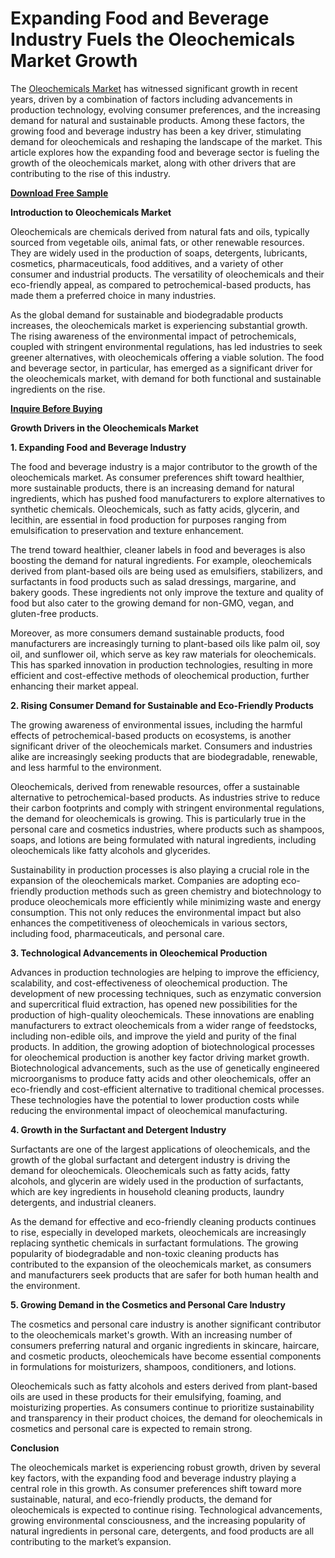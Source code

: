 # Expanding Food and Beverage Industry Fuels the Oleochemicals Market Growth

The [Oleochemicals Market](https://www.nextmsc.com/report/oleochemicals-market-mc3017) has witnessed significant growth in recent years, driven by a combination of factors including advancements in production technology, evolving consumer preferences, and the increasing demand for natural and sustainable products. Among these factors, the growing food and beverage industry has been a key driver, stimulating demand for oleochemicals and reshaping the landscape of the market. This article explores how the expanding food and beverage sector is fueling the growth of the oleochemicals market, along with other drivers that are contributing to the rise of this industry.

[**Download Free Sample**](https://www.nextmsc.com/oleochemicals-market-mc3017/request-sample) 

**Introduction to Oleochemicals Market**

Oleochemicals are chemicals derived from natural fats and oils, typically sourced from vegetable oils, animal fats, or other renewable resources. They are widely used in the production of soaps, detergents, lubricants, cosmetics, pharmaceuticals, food additives, and a variety of other consumer and industrial products. The versatility of oleochemicals and their eco-friendly appeal, as compared to petrochemical-based products, has made them a preferred choice in many industries.

As the global demand for sustainable and biodegradable products increases, the oleochemicals market is experiencing substantial growth. The rising awareness of the environmental impact of petrochemicals, coupled with stringent environmental regulations, has led industries to seek greener alternatives, with oleochemicals offering a viable solution. The food and beverage sector, in particular, has emerged as a significant driver for the oleochemicals market, with demand for both functional and sustainable ingredients on the rise.

[**Inquire Before Buying**](https://www.nextmsc.com/oleochemicals-market-mc3017/inquire-before-buying)

**Growth Drivers in the Oleochemicals Market**

**1. Expanding Food and Beverage Industry**

The food and beverage industry is a major contributor to the growth of the oleochemicals market. As consumer preferences shift toward healthier, more sustainable products, there is an increasing demand for natural ingredients, which has pushed food manufacturers to explore alternatives to synthetic chemicals. Oleochemicals, such as fatty acids, glycerin, and lecithin, are essential in food production for purposes ranging from emulsification to preservation and texture enhancement.

The trend toward healthier, cleaner labels in food and beverages is also boosting the demand for natural ingredients. For example, oleochemicals derived from plant-based oils are being used as emulsifiers, stabilizers, and surfactants in food products such as salad dressings, margarine, and bakery goods. These ingredients not only improve the texture and quality of food but also cater to the growing demand for non-GMO, vegan, and gluten-free products.

Moreover, as more consumers demand sustainable products, food manufacturers are increasingly turning to plant-based oils like palm oil, soy oil, and sunflower oil, which serve as key raw materials for oleochemicals. This has sparked innovation in production technologies, resulting in more efficient and cost-effective methods of oleochemical production, further enhancing their market appeal.

**2. Rising Consumer Demand for Sustainable and Eco-Friendly Products**

The growing awareness of environmental issues, including the harmful effects of petrochemical-based products on ecosystems, is another significant driver of the oleochemicals market. Consumers and industries alike are increasingly seeking products that are biodegradable, renewable, and less harmful to the environment.

Oleochemicals, derived from renewable resources, offer a sustainable alternative to petrochemical-based products. As industries strive to reduce their carbon footprints and comply with stringent environmental regulations, the demand for oleochemicals is growing. This is particularly true in the personal care and cosmetics industries, where products such as shampoos, soaps, and lotions are being formulated with natural ingredients, including oleochemicals like fatty alcohols and glycerides.

Sustainability in production processes is also playing a crucial role in the expansion of the oleochemicals market. Companies are adopting eco-friendly production methods such as green chemistry and biotechnology to produce oleochemicals more efficiently while minimizing waste and energy consumption. This not only reduces the environmental impact but also enhances the competitiveness of oleochemicals in various sectors, including food, pharmaceuticals, and personal care.

**3. Technological Advancements in Oleochemical Production**

Advances in production technologies are helping to improve the efficiency, scalability, and cost-effectiveness of oleochemical production. The development of new processing techniques, such as enzymatic conversion and supercritical fluid extraction, has opened new possibilities for the production of high-quality oleochemicals. These innovations are enabling manufacturers to extract oleochemicals from a wider range of feedstocks, including non-edible oils, and improve the yield and purity of the final products.
In addition, the growing adoption of biotechnological processes for oleochemical production is another key factor driving market growth. Biotechnological advancements, such as the use of genetically engineered microorganisms to produce fatty acids and other oleochemicals, offer an eco-friendly and cost-efficient alternative to traditional chemical processes. These technologies have the potential to lower production costs while reducing the environmental impact of oleochemical manufacturing.

**4. Growth in the Surfactant and Detergent Industry**

Surfactants are one of the largest applications of oleochemicals, and the growth of the global surfactant and detergent industry is driving the demand for oleochemicals. Oleochemicals such as fatty acids, fatty alcohols, and glycerin are widely used in the production of surfactants, which are key ingredients in household cleaning products, laundry detergents, and industrial cleaners.

As the demand for effective and eco-friendly cleaning products continues to rise, especially in developed markets, oleochemicals are increasingly replacing synthetic chemicals in surfactant formulations. The growing popularity of biodegradable and non-toxic cleaning products has contributed to the expansion of the oleochemicals market, as consumers and manufacturers seek products that are safer for both human health and the environment.

**5. Growing Demand in the Cosmetics and Personal Care Industry**

The cosmetics and personal care industry is another significant contributor to the oleochemicals market's growth. With an increasing number of consumers preferring natural and organic ingredients in skincare, haircare, and cosmetic products, oleochemicals have become essential components in formulations for moisturizers, shampoos, conditioners, and lotions.

Oleochemicals such as fatty alcohols and esters derived from plant-based oils are used in these products for their emulsifying, foaming, and moisturizing properties. As consumers continue to prioritize sustainability and transparency in their product choices, the demand for oleochemicals in cosmetics and personal care is expected to remain strong.

**Conclusion**

The oleochemicals market is experiencing robust growth, driven by several key factors, with the expanding food and beverage industry playing a central role in this growth. As consumer preferences shift toward more sustainable, natural, and eco-friendly products, the demand for oleochemicals is expected to continue rising. Technological advancements, growing environmental consciousness, and the increasing popularity of natural ingredients in personal care, detergents, and food products are all contributing to the market’s expansion.

